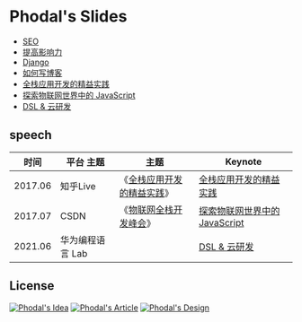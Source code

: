 # Phodal's Slides

 - [SEO](./seo.key)
 - [提高影响力](./impact.pptx)
 - [Django](./django.pptx)
 - [如何写博客](./blog.pptx)
 - [全栈应用开发的精益实践](./live.pptx)
 - [探索物联网世界中的 JavaScript](./IoT-JavaScript.ppt)
 - [DSL & 云研发](./dsl-cloud-development.pptx)

speech
---

时间    |  平台          主题| 主题          |  Keynote
--------|---------------|---------------|----------------
2017.06 | 知乎Live       |  《[全栈应用开发的精益实践](https://www.zhihu.com/lives/853260795914637312)》   |  [全栈应用开发的精益实践](./live.pptx)
2017.07 | CSDN           |《[物联网全栈开发峰会](https://edu.csdn.net/huiyiCourse/series_detail/42)》       | [探索物联网世界中的 JavaScript](./IoT-JavaScript.ppt)
2021.06 | 华为编程语言 Lab |   | [DSL & 云研发](./dsl-cloud-development.pptx) | 

License
---

[![Phodal's Idea](http://brand.phodal.com/shields/idea-small.svg)](http://ideas.phodal.com/) [![Phodal's Article](http://brand.phodal.com/shields/article-small.svg)](https://www.phodal.com/) [![Phodal's Design](http://brand.phodal.com/shields/design-small.svg)](https://www.phodal.com/)

